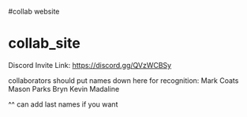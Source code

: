 #collab website
# collab_site
Discord Invite Link: https://discord.gg/QVzWCBSy

collaborators should put names down here for recognition:
Mark Coats
Mason Parks
Bryn
Kevin 
Madaline

 ^^ can add last names if you want
